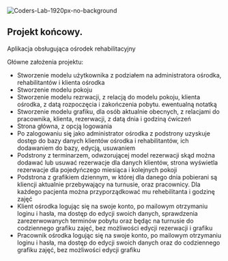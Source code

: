 ![Coders-Lab-1920px-no-background](https://user-images.githubusercontent.com/152855/73064373-5ed69780-3ea1-11ea-8a71-3d370a5e7dd8.png)


## Projekt końcowy.

Aplikacja obsługująca ośrodek rehabilitacyjny

Główne założenia projektu:
* Stworzenie modelu użytkownika z podziałem na administratora ośrodka, rehabilitantów i klienta ośrodka
* Stworzenie modelu pokoju
* Stworzenie modelu rezrwacji, z relacją do modelu pokoju, klienta ośrodka, z datą rozpoczęcia i zakończenia pobytu. ewentualną notatką
* Stworzenie modelu grafiku, dla osób aktualnie obecnych, z relacjami do pracownika, klienta, rezerwacji, z datą dnia i godziną ćwiczeń
* Strona główna, z opcją logowania
* Po zalogowaniu się jako administrator ośrodka z podstrony uzyskuje dostęp do bazy danych klientów ośrodka i rehabilitantów, ich dodawaniem do bazy, edycją, usuwaniem
* Podstrony z terminarzem, odwzorującej model rezerwacji skąd można dodawać lub usuwać rezerwacje dla danych klientów, strona wyświetla rezerwacje dla pojedyńczego miesiąca i kolejnych pokoji
* Podstrona z grafikiem dziennym, w której dla danego dnia pobierani są kliencji aktualnie przebywający na turnusie, oraz pracownicy. Dla każdego pacjenta można przyporządkować mu rehebilitanta i godzinę zajęć
* Klient ośrodka logując się na swoje konto, po mailowym otrzymaniu loginu i hasła, ma dostęp do edycji swoich danych, sprawdzenia zarezerwowanych terminów pobytu oraz będąc na turnusie do codziennego grafiku zajęć, bez możliwości edycji rezerwacji i grafiku
* Pracownik ośrodka logując się na swoje konto, po mailowym otrzymaniu loginu i hasła, ma dostęp do edycji swoich danych oraz do codziennego grafiku zajęć, bez możliwości edycji grafiku
